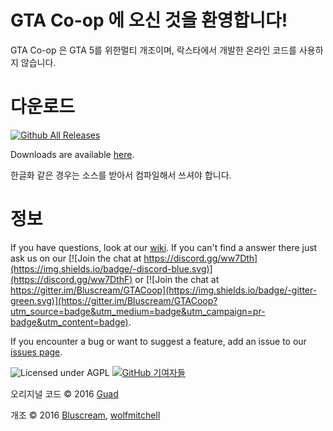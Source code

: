 # GTA Co-op 에 오신 것을 환영합니다!
GTA Co-op 은 GTA 5를 위한멀티 개조이며, 락스타에서 개발한 온라인 코드를 사용하지 않습니다.



# 다운로드
[![Github All Releases](https://img.shields.io/github/downloads/Bluscream/GTACoop/total.svg)]()

Downloads are available [here](https://github.com/Bluscream/GTACoop/releases).

한글화 같은 경우는 소스를 받아서 컴파일해서 쓰셔야 합니다.


# 정보

If you have
questions, look at our [wiki](https://github.com/Guad/GTACoop/wiki). If you can't find a answer there just ask us on our [![Join the chat at https://discord.gg/ww7Dth](https://img.shields.io/badge/-discord-blue.svg)](https://discord.gg/ww7DthF) or [![Join the chat at https://gitter.im/Bluscream/GTACoop](https://img.shields.io/badge/-gitter-green.svg)](https://gitter.im/Bluscream/GTACoop?utm_source=badge&utm_medium=badge&utm_campaign=pr-badge&utm_content=badge).

If you encounter a bug or want to suggest a feature, add an issue to our [issues page](https://github.com/Bluscream/GTACoop/issues).

![Licensed under AGPL](https://img.shields.io/badge/license-AGPL-white.svg) [![GitHub 기여자들](https://img.shields.io/github/contributors/Bluscream/GTACoop.svg)]()

오리지널 코드 © 2016 [Guad](https://github.com/Guad)

개조 © 2016 [Bluscream](https://github.com/Bluscream), [wolfmitchell](https://github.com/soccermitchy)
